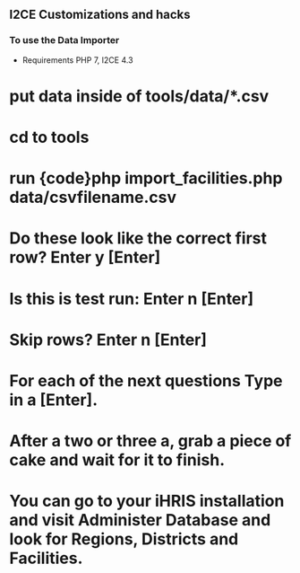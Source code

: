## I2CE Customizations and hacks

### To use the Data Importer

* Requirements
PHP 7, I2CE 4.3
# put data inside of tools/data/*.csv
# cd to tools
# run {code}php import_facilities.php data/csvfilename.csv
# Do these look like the correct first row? Enter y [Enter]
# Is this is test run: Enter n [Enter]
# Skip rows? Enter n [Enter]
# For each of the next questions Type in a [Enter].
# After a two or three a, grab a piece of cake and wait for it to finish.
# You can go to your iHRIS installation and visit Administer Database and look for Regions, Districts and Facilities.